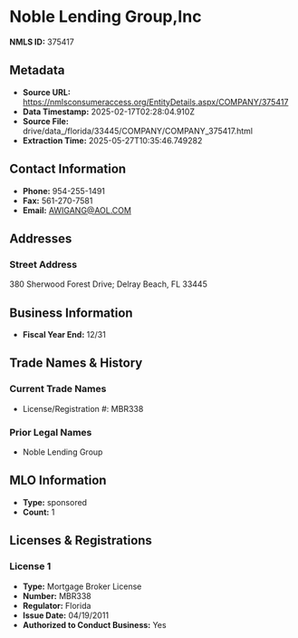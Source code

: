 # Noble Lending Group,Inc

**NMLS ID:** 375417

## Metadata
- **Source URL:** https://nmlsconsumeraccess.org/EntityDetails.aspx/COMPANY/375417
- **Data Timestamp:** 2025-02-17T02:28:04.910Z
- **Source File:** drive/data_/florida/33445/COMPANY/COMPANY_375417.html
- **Extraction Time:** 2025-05-27T10:35:46.749282

## Contact Information
- **Phone:** 954-255-1491
- **Fax:** 561-270-7581
- **Email:** AWIGANG@AOL.COM

## Addresses
### Street Address
380 Sherwood Forest Drive; Delray Beach, FL 33445

## Business Information
- **Fiscal Year End:** 12/31

## Trade Names & History
### Current Trade Names
- License/Registration #: MBR338

### Prior Legal Names
- Noble Lending Group

## MLO Information
- **Type:** sponsored
- **Count:** 1

## Licenses & Registrations

### License 1
- **Type:** Mortgage Broker License
- **Number:** MBR338
- **Regulator:** Florida
- **Issue Date:** 04/19/2011
- **Authorized to Conduct Business:** Yes
